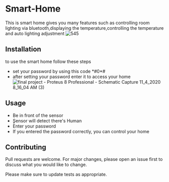 # Smart-Home
This is smart home gives you many features such as controlling room lighting via bluetooth,displaying the temperature,controlling 
the temperature and auto lighting adjustment
![545](https://user-images.githubusercontent.com/61880349/98041043-f8b47300-1e29-11eb-8ada-eb925f9a9d83.png)
## Installation 
to use the smart home follow these steps
* set your password by using this code \*#0\*#
* after setting your password enter it to access your home
![final project - Proteus 8 Professional - Schematic Capture 11_4_2020 8_16_04 AM (3)](https://user-images.githubusercontent.com/61880349/98076389-d4cb4e80-1e76-11eb-9d81-7743f1b00946.png)
## Usage 
* Be in front of the sensor
* ٍSensor will detect there's Human 
* Enter your password 
* If you entered the password correctly, you can control your home 
## Contributing
Pull requests are welcome. For major changes, please open an issue first to discuss what you would like to change.

Please make sure to update tests as appropriate.
